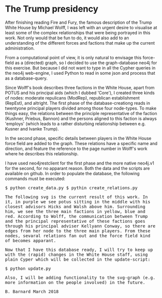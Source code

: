 # The Trump presidency

After finishing reading Fire and Fury, the famous description of the Trump White House by Michael Wolff, I was left with an urgent desire to visualise at least some of the complex relationships that were being portrayed in this work. Not only would that be fun to do, it would also add to an understanding of the different forces and factions that make up the current administration.

From a computational point of view, it is only natural to envisage this force-field as a (directed) graph, so I decided to use the graph-database neo4j for this exercise. But because I did not want to type in all the Cypher queries in the neo4j web-engine, I used Python to read in some json and process that as a database-query.

Since Wolff's book describes three factions in the White House, apart from POTUS and his principal aids (which I dubbed 'Core'), I created three kinds of nodes: moderate repulicans (ModRep), republican establishment (RepEst), and altright. The first phase of the database-creationg reads in twentyone principal players divided among those four node-types. To make things easy, the relations between the principle representative of the faction (Kushner, Priebus, Bannon) and the persons aligned to this faction is always 'employs' (which leads to a rather disturbing relationship between e.g. Kusner and Ivanke Trump).

In the second phase, specific details between players in the White House force field are added to the graph. These relations have a specific name and direction, and feature the reference to the page number in Wolff's work where he describes this relationship.

I have used neo4jrestclient for the first phase and the more native neo4j.v1 for the second, for no apparant reason. Both the data and the scripts are available on github. In order to populate the database, the following commands must be executed:

<tt>
$ python create_data.py
$ pythin create_relations.py
<tt>

The following svg is the current result of this work. In it, in purple we see potus sitting in the middle with his closest advisors Hicks and Walsh above him. Surrounding him, we see the three main factions in yellow, blue and red. According to Wolff, the communication between Trump and the principal representative of these factions goes through his principal adviser Kellyann Conway, so there are edges from her node to the three main players. From these nodes, sevaral relations fan out and the force field kind of becomes apparant.

Now that I have this database ready, I will try to keep up with the (rapid) changes in the White House staff, using plain Cyper which will be collected in the update-script:

<tt>
$ python update.py
</tt>


Also, I will be adding functionality to the svg-graph (e.g. more information on the people involved) in the future.

B. Barnard
March 2018
